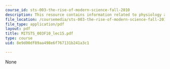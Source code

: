 ```yaml
---
course_id: sts-003-the-rise-of-modern-science-fall-2010
description: This resource contains information related to physiology and experiment.
file_location: /coursemedia/sts-003-the-rise-of-modern-science-fall-2010/8e9d00df89aa498e6f767131b241a3c1_MITSTS_003F10_lec15.pdf
file_type: application/pdf
layout: pdf
title: MITSTS_003F10_lec15.pdf
type: course
uid: 8e9d00df89aa498e6f767131b241a3c1

---
```

None